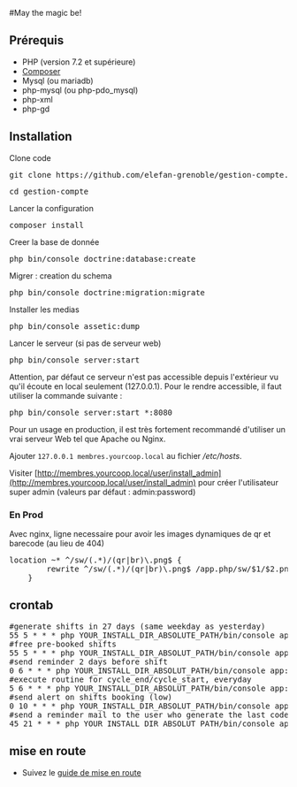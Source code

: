 #May the magic be!

## Prérequis

* PHP (version 7.2 et supérieure)
* [Composer](https://getcomposer.org/)
* Mysql (ou mariadb)
* php-mysql (ou php-pdo_mysql)
* php-xml
* php-gd

## Installation

Clone code
<pre>git clone https://github.com/elefan-grenoble/gestion-compte.git</pre>
<pre>cd gestion-compte</pre>
Lancer la configuration
<pre>composer install</pre>
Creer la base de donnée
<pre>php bin/console doctrine:database:create</pre>
Migrer : creation du schema
<pre>php bin/console doctrine:migration:migrate</pre>
Installer les medias
<pre>php bin/console assetic:dump</pre>
Lancer le serveur (si pas de serveur web)
<pre>php bin/console server:start</pre>
Attention, par défaut ce serveur n'est pas accessible depuis l'extérieur vu qu'il écoute en local seulement (127.0.0.1).
Pour le rendre accessible, il faut utiliser la commande suivante :
<pre>php bin/console server:start *:8080</pre>

Pour un usage en production, il est très fortement recommandé d'utiliser un vrai serveur Web tel que Apache ou Nginx.

Ajouter ``127.0.0.1 membres.yourcoop.local`` au fichier _/etc/hosts_.

Visiter [http://membres.yourcoop.local/user/install_admin](http://membres.yourcoop.local/user/install_admin) pour créer l'utilisateur super admin (valeurs par défaut : admin:password)


### En Prod
Avec nginx, ligne necessaire pour avoir les images dynamiques de qr et barecode (au lieu de 404) 
<pre>location ~* ^/sw/(.*)/(qr|br)\.png$ {
		rewrite ^/sw/(.*)/(qr|br)\.png$ /app.php/sw/$1/$2.png last;
	}
</pre>


## <a name="crontab"></a>crontab

<pre>
#generate shifts in 27 days (same weekday as yesterday)
55 5 * * * php YOUR_INSTALL_DIR_ABSOLUTE_PATH/bin/console app:shift:generate $(date -d "+27 days" +\%Y-\%m-\%d)
#free pre-booked shifts
55 5 * * * php YOUR_INSTALL_DIR_ABSOLUT_PATH/bin/console app:shift:free $(date -d "+21 days" +\%Y-\%m-\%d)
#send reminder 2 days before shift
0 6 * * * php YOUR_INSTALL_DIR_ABSOLUT_PATH/bin/console app:shift:reminder $(date -d "+2 days" +\%Y-\%m-\%d)
#execute routine for cycle_end/cycle_start, everyday
5 6 * * * php YOUR_INSTALL_DIR_ABSOLUT_PATH/bin/console app:user:cycle_start
#send alert on shifts booking (low)
0 10 * * * php YOUR_INSTALL_DIR_ABSOLUT_PATH/bin/console app:shift:send_alerts $(date -d "+2 days" +\%Y-\%m-\%d) 1
#send a reminder mail to the user who generate the last code but did not validate the change.
45 21 * * * php YOUR_INSTALL_DIR_ABSOLUT_PATH/bin/console app:code:verify_change --last_run 24
</pre>

## mise en route

* Suivez le [guide de mise en route](start.md)
